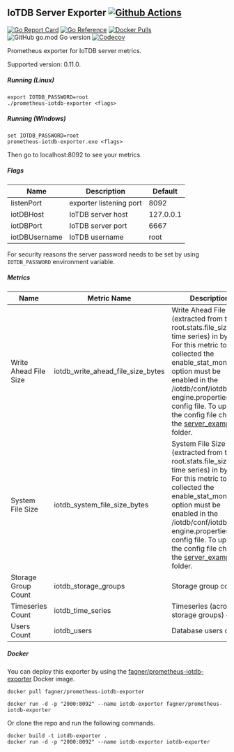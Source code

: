 ## IoTDB Server Exporter [![Github Actions](https://img.shields.io/github/workflow/status/fagnercarvalho/prometheus-iotdb-exporter/Go)](https://github.com/fagnercarvalho/prometheus-iotdb-exporter/actions?query=workflow%3AGoo)

[![Go Report Card](https://goreportcard.com/badge/github.com/fagnercarvalho/prometheus-iotdb-exporter)](https://goreportcard.com/report/github.com/fagnercarvalho/prometheus-iotdb-exporter) [![Go Reference](https://pkg.go.dev/badge/github.com/fagnercarvalho/prometheus-iotdb-exporter.svg)](https://pkg.go.dev/github.com/fagnercarvalho/prometheus-iotdb-exporter) [![Docker Pulls](https://img.shields.io/docker/pulls/fagner/prometheus-iotdb-exporter.svg?maxAge=604800)](https://hub.docker.com/r/fagner/prometheus-iotdb-exporter) ![GitHub go.mod Go version](https://img.shields.io/github/go-mod/go-version/fagnercarvalho/prometheus-iotdb-exporter) [![Codecov](https://img.shields.io/codecov/c/gh/fagnercarvalho/prometheus-iotdb-exporter)](https://codecov.io/gh/fagnercarvalho/prometheus-iotdb-exporter)

Prometheus exporter for IoTDB server metrics.

Supported version: 0.11.0.

##### Running (Linux)

```
export IOTDB_PASSWORD=root
./prometheus-iotdb-exporter <flags>
```

##### Running (Windows)

```
set IOTDB_PASSWORD=root
prometheus-iotdb-exporter.exe <flags>
```

Then go to localhost:8092 to see your metrics.

##### Flags

| Name          | Description             | Default   |
| ------------- | ----------------------- | --------- |
| listenPort    | exporter listening port | 8092      |
| iotDBHost     | IoTDB server host       | 127.0.0.1 |
| iotDBPort     | IoTDB server port       | 6667      |
| iotDBUsername | IoTDB username          | root      |

For security reasons the server password needs to be set by using `IOTDB_PASSWORD` environment variable.

##### Metrics

| Name                  | Metric Name                   | Description                                                  |
| --------------------- | ----------------------------- | ------------------------------------------------------------ |
| Write Ahead File Size | iotdb_write_ahead_file_size_bytes | Write Ahead File Size (extracted from the root.stats.file_size.WAL time series) in bytes. For this metric to be collected the enable_stat_monitor option must be enabled in the /iotdb/conf/iotdb-engine.properties config file. To update the config file check the [server_example](/server_example) folder. |
| System File Size      | iotdb_system_file_size_bytes       | System File Size (extracted from the root.stats.file_size.SYS time series) in bytes. For this metric to be collected the enable_stat_monitor option must be enabled in the /iotdb/conf/iotdb-engine.properties config file. To update the config file check the [server_example](/server_example) folder. |
| Storage Group Count   | iotdb_storage_groups         | Storage group count                                          |
| Timeseries Count      | iotdb_time_series           | Timeseries (across all storage groups) count                 |
| Users Count           | iotdb_users                  | Database users count                                         |

##### Docker

You can deploy this exporter by using the [fagner/prometheus-iotdb-exporter](https://hub.docker.com/r/fagner/prometheus-iotdb-exporter/) Docker image.

```
docker pull fagner/prometheus-iotdb-exporter

docker run -d -p "2000:8092" --name iotdb-exporter fagner/prometheus-iotdb-exporter
```

Or clone the repo and run the following commands.

```
docker build -t iotdb-exporter .
docker run -d -p "2000:8092" --name iotdb-exporter iotdb-exporter
```
